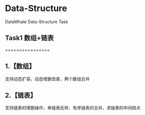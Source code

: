 # Data-Structure
DataWhale Data-Structure Task

## Task1 数组+链表
================

1.【数组】
---------

支持动态扩容，动态增删改查，两个数组合并

2.【链表】
--------

支持链表的增删操作，单链表反转，有序链表的合并，求链表的中间结点